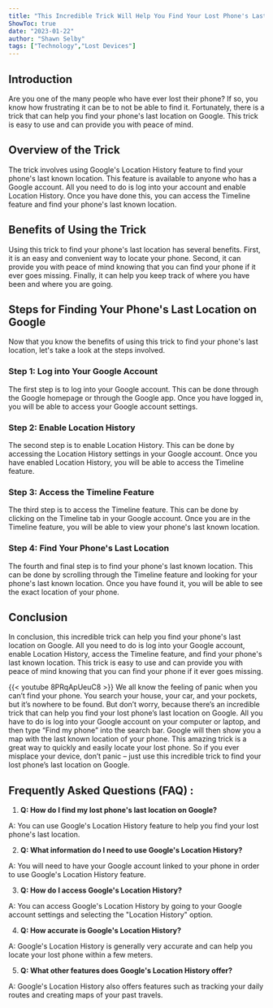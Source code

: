 ```yaml
---
title: "This Incredible Trick Will Help You Find Your Lost Phone's Last Location on Google!"
ShowToc: true 
date: "2023-01-22"
author: "Shawn Selby" 
tags: ["Technology","Lost Devices"]
---
```

## Introduction

Are you one of the many people who have ever lost their phone? If so, you know how frustrating it can be to not be able to find it. Fortunately, there is a trick that can help you find your phone's last location on Google. This trick is easy to use and can provide you with peace of mind. 

## Overview of the Trick

The trick involves using Google's Location History feature to find your phone's last known location. This feature is available to anyone who has a Google account. All you need to do is log into your account and enable Location History. Once you have done this, you can access the Timeline feature and find your phone's last known location. 

## Benefits of Using the Trick

Using this trick to find your phone's last location has several benefits. First, it is an easy and convenient way to locate your phone. Second, it can provide you with peace of mind knowing that you can find your phone if it ever goes missing. Finally, it can help you keep track of where you have been and where you are going. 

## Steps for Finding Your Phone's Last Location on Google

Now that you know the benefits of using this trick to find your phone's last location, let's take a look at the steps involved. 

### Step 1: Log into Your Google Account

The first step is to log into your Google account. This can be done through the Google homepage or through the Google app. Once you have logged in, you will be able to access your Google account settings. 

### Step 2: Enable Location History

The second step is to enable Location History. This can be done by accessing the Location History settings in your Google account. Once you have enabled Location History, you will be able to access the Timeline feature. 

### Step 3: Access the Timeline Feature

The third step is to access the Timeline feature. This can be done by clicking on the Timeline tab in your Google account. Once you are in the Timeline feature, you will be able to view your phone's last known location. 

### Step 4: Find Your Phone's Last Location

The fourth and final step is to find your phone's last known location. This can be done by scrolling through the Timeline feature and looking for your phone's last known location. Once you have found it, you will be able to see the exact location of your phone. 

## Conclusion

In conclusion, this incredible trick can help you find your phone's last location on Google. All you need to do is log into your Google account, enable Location History, access the Timeline feature, and find your phone's last known location. This trick is easy to use and can provide you with peace of mind knowing that you can find your phone if it ever goes missing.

{{< youtube 8PRqApUeuC8 >}} 
We all know the feeling of panic when you can’t find your phone. You search your house, your car, and your pockets, but it’s nowhere to be found. But don’t worry, because there’s an incredible trick that can help you find your lost phone’s last location on Google. All you have to do is log into your Google account on your computer or laptop, and then type “Find my phone” into the search bar. Google will then show you a map with the last known location of your phone. This amazing trick is a great way to quickly and easily locate your lost phone. So if you ever misplace your device, don’t panic – just use this incredible trick to find your lost phone’s last location on Google.

## Frequently Asked Questions (FAQ) :
1. **Q: How do I find my lost phone's last location on Google?**

A: You can use Google's Location History feature to help you find your lost phone's last location.

2. **Q: What information do I need to use Google's Location History?**

A: You will need to have your Google account linked to your phone in order to use Google's Location History feature.

3. **Q: How do I access Google's Location History?**

A: You can access Google's Location History by going to your Google account settings and selecting the "Location History" option.

4. **Q: How accurate is Google's Location History?**

A: Google's Location History is generally very accurate and can help you locate your lost phone within a few meters.

5. **Q: What other features does Google's Location History offer?**

A: Google's Location History also offers features such as tracking your daily routes and creating maps of your past travels.


